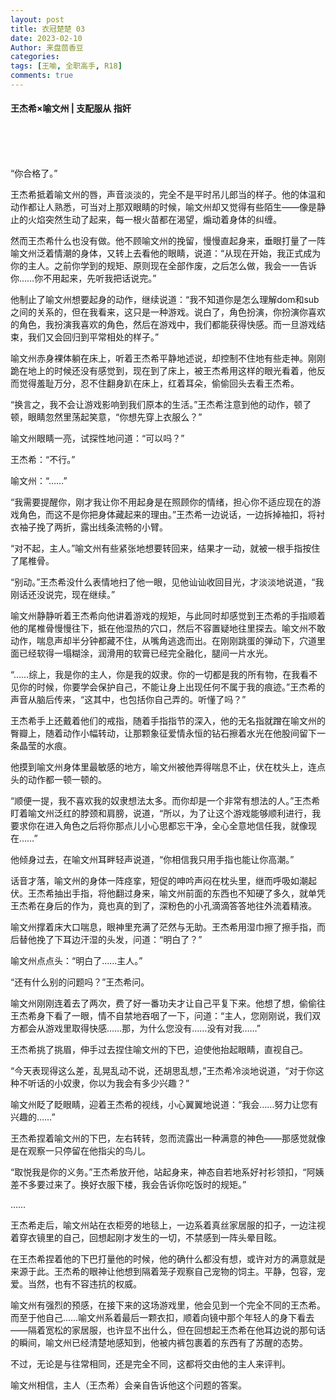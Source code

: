 ```yaml
---
layout: post
title: 衣冠楚楚 03
date: 2023-02-10
Author: 来盘茴香豆
categories: 
tags: [王喻, 全职高手, R18]
comments: true
---
```





#### 王杰希×喻文州 | 支配服从 指奸

<br/><br/><br/>


“你合格了。”

王杰希抵着喻文州的唇，声音淡淡的，完全不是平时吊儿郎当的样子。他的体温和动作都让人熟悉，可当对上那双眼睛的时候，喻文州却又觉得有些陌生——像是静止的火焰突然生动了起来，每一根火苗都在渴望，煽动着身体的纠缠。

然而王杰希什么也没有做。他不顾喻文州的挽留，慢慢直起身来，垂眼打量了一阵喻文州泛着情潮的身体，又转上去看他的眼睛，说道：“从现在开始，我正式成为你的主人。之前你学到的规矩、原则现在全部作废，之后怎么做，我会一一告诉你……你不用起来，先听我把话说完。”

他制止了喻文州想要起身的动作，继续说道：“我不知道你是怎么理解dom和sub之间的关系的，但在我看来，这只是一种游戏。说白了，角色扮演，你扮演你喜欢的角色，我扮演我喜欢的角色，然后在游戏中，我们都能获得快感。而一旦游戏结束，我们又会回归到平常相处的样子。”

喻文州赤身裸体躺在床上，听着王杰希平静地述说，却控制不住地有些走神。刚刚跪在地上的时候还没有感觉到，现在到了床上，被王杰希用这样的眼光看着，他反而觉得羞耻万分，忍不住翻身趴在床上，红着耳朵，偷偷回头去看王杰希。

“换言之，我不会让游戏影响到我们原本的生活。”王杰希注意到他的动作，顿了顿，眼睛忽然里荡起笑意，“你想先穿上衣服么？”

喻文州眼睛一亮，试探性地问道：“可以吗？”

王杰希：“不行。”

喻文州：“……”

“我需要提醒你，刚才我让你不用起身是在照顾你的情绪，担心你不适应现在的游戏角色，而这不是你把身体藏起来的理由。”王杰希一边说话，一边拆掉袖扣，将衬衣袖子挽了两折，露出线条流畅的小臂。

“对不起，主人。”喻文州有些紧张地想要转回来，结果才一动，就被一根手指按住了尾椎骨。

“别动。”王杰希没什么表情地扫了他一眼，见他讪讪收回目光，才淡淡地说道，“我刚话还没说完，现在继续。”

喻文州静静听着王杰希向他讲着游戏的规矩，与此同时却感觉到王杰希的手指顺着他的尾椎骨慢慢往下，抵在他湿热的穴口，然后不容置疑地往里探去。喻文州不敢动作，喘息声却半分钟都藏不住，从嘴角逃逸而出。在刚刚跳蛋的弹动下，穴道里面已经软得一塌糊涂，润滑用的软膏已经完全融化，腿间一片水光。

“……综上，我是你的主人，你是我的奴隶。你的一切都是我的所有物，在我看不见你的时候，你要学会保护自己，不能让身上出现任何不属于我的痕迹。”王杰希的声音从脑后传来，“这其中，也包括你自己弄的。听懂了吗？”

王杰希手上还戴着他们的戒指，随着手指指节的深入，他的无名指就蹭在喻文州的臀瓣上，随着动作小幅转动，让那颗象征爱情永恒的钻石擦着水光在他股间留下一条晶莹的水痕。

他摸到喻文州身体里最敏感的地方，喻文州被他弄得喘息不止，伏在枕头上，连点头的动作都一顿一顿的。

“顺便一提，我不喜欢我的奴隶想法太多。而你却是一个非常有想法的人。”王杰希盯着喻文州泛红的脖颈和肩膀，说道，“所以，为了让这个游戏能够顺利进行，我要求你在进入角色之后将你那点儿小心思都忘干净，全心全意地信任我，就像现在……”

他倾身过去，在喻文州耳畔轻声说道，“你相信我只用手指也能让你高潮。”

话音才落，喻文州的身体一阵痉挛，短促的呻吟声闷在枕头里，继而呼吸如潮起伏。王杰希抽出手指，将他翻过身来，喻文州前面的东西也不知硬了多久，就单凭王杰希在身后的作为，竟也真的到了，深粉色的小孔滴滴答答地往外流着精液。

喻文州撑着床大口喘息，眼神里充满了茫然与无助。王杰希用湿巾擦了擦手指，而后替他挽了下耳边汗湿的头发，问道：“明白了？”

喻文州点点头：“明白了……主人。”

“还有什么别的问题吗？”王杰希问。

喻文州刚刚连着去了两次，费了好一番功夫才让自己平复下来。他想了想，偷偷往王杰希身下看了一眼，情不自禁地吞咽了一下，问道：“主人，您刚刚说，我们双方都会从游戏里取得快感……那，为什么您没有……没有对我……”

王杰希挑了挑眉，伸手过去捏住喻文州的下巴，迫使他抬起眼睛，直视自己。

“今天表现得这么差，乱晃乱动不说，还胡思乱想，”王杰希冷淡地说道，“对于你这种不听话的小奴隶，你以为我会有多少兴趣？”

喻文州眨了眨眼睛，迎着王杰希的视线，小心翼翼地说道：“我会……努力让您有兴趣的……”

王杰希捏着喻文州的下巴，左右转转，忽而流露出一种满意的神色——那感觉就像是在观察一只停留在他指尖的鸟儿。

“取悦我是你的义务。”王杰希放开他，站起身来，神态自若地系好衬衫领扣，“阿姨差不多要过来了。换好衣服下楼，我会告诉你吃饭时的规矩。”

……

王杰希走后，喻文州站在衣柜旁的地毯上，一边系着真丝家居服的扣子，一边注视着穿衣镜里的自己，回想起刚才发生的一切，不禁感到一阵头晕目眩。

在王杰希捏着他的下巴打量他的时候，他的确什么都没有想，或许对方的满意就是来源于此。王杰希的眼神让他想到隔着笼子观察自己宠物的饲主。平静，包容，宠爱。当然，也有不容违抗的权威。

喻文州有强烈的预感，在接下来的这场游戏里，他会见到一个完全不同的王杰希。而至于他自己……喻文州系着最后一颗衣扣，顺着向镜中那个年轻人的身下看去——隔着宽松的家居服，也许显不出什么，但在回想起王杰希在他耳边说的那句话的瞬间，喻文州已经清楚地感知到，他被内裤包裹着的东西有了苏醒的态势。

不过，无论是与往常相同，还是完全不同，这都将交由他的主人来评判。

喻文州相信，主人（王杰希）会亲自告诉他这个问题的答案。

<br/><br/><br/>





